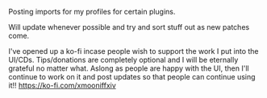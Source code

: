 Posting imports for my profiles for certain plugins.

Will update whenever possible and try and sort stuff out as new patches come.

I've opened up a ko-fi incase people wish to support the work I put into the UI/CDs. Tips/donations are completely optional and I will be eternally grateful no matter what. Aslong as people are happy with the UI, then I'll continue to work on it and post updates so that people can continue using it!!
https://ko-fi.com/xmooniffxiv
